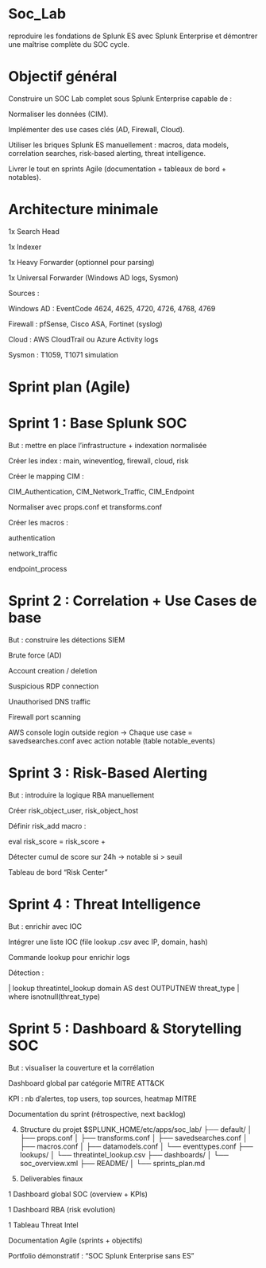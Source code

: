 # Soc_Lab
reproduire les fondations de Splunk ES avec Splunk Enterprise et démontrer une maîtrise complète du SOC cycle.

# Objectif général

Construire un SOC Lab complet sous Splunk Enterprise capable de :

Normaliser les données (CIM).

Implémenter des use cases clés (AD, Firewall, Cloud).

Utiliser les briques Splunk ES manuellement : macros, data models, correlation searches, risk-based alerting, threat intelligence.

Livrer le tout en sprints Agile (documentation + tableaux de bord + notables).

# Architecture minimale

1x Search Head

1x Indexer

1x Heavy Forwarder (optionnel pour parsing)

1x Universal Forwarder (Windows AD logs, Sysmon)

Sources :

Windows AD : EventCode 4624, 4625, 4720, 4726, 4768, 4769

Firewall : pfSense, Cisco ASA, Fortinet (syslog)

Cloud : AWS CloudTrail ou Azure Activity logs

Sysmon : T1059, T1071 simulation

# Sprint plan (Agile)

# Sprint 1 : Base Splunk SOC

But : mettre en place l’infrastructure + indexation normalisée

Créer les index : main, wineventlog, firewall, cloud, risk

Créer le mapping CIM :

CIM_Authentication, CIM_Network_Traffic, CIM_Endpoint

Normaliser avec props.conf et transforms.conf

Créer les macros :

authentication

network_traffic

endpoint_process

# Sprint 2 : Correlation + Use Cases de base

But : construire les détections SIEM

Brute force (AD)

Account creation / deletion

Suspicious RDP connection

Unauthorised DNS traffic

Firewall port scanning

AWS console login outside region
→ Chaque use case = savedsearches.conf avec action notable (table notable_events)

# Sprint 3 : Risk-Based Alerting

But : introduire la logique RBA manuellement

Créer risk_object_user, risk_object_host

Définir risk_add macro :

eval risk_score = risk_score + <value>


Détecter cumul de score sur 24h → notable si > seuil

Tableau de bord “Risk Center”

# Sprint 4 : Threat Intelligence

But : enrichir avec IOC

Intégrer une liste IOC (file lookup .csv avec IP, domain, hash)

Commande lookup pour enrichir logs

Détection :

| lookup threatintel_lookup domain AS dest OUTPUTNEW threat_type
| where isnotnull(threat_type)

# Sprint 5 : Dashboard & Storytelling SOC

But : visualiser la couverture et la corrélation

Dashboard global par catégorie MITRE ATT&CK

KPI : nb d’alertes, top users, top sources, heatmap MITRE

Documentation du sprint (rétrospective, next backlog)

4. Structure du projet
$SPLUNK_HOME/etc/apps/soc_lab/
 ├── default/
 │    ├── props.conf
 │    ├── transforms.conf
 │    ├── savedsearches.conf
 │    ├── macros.conf
 │    ├── datamodels.conf
 │    └── eventtypes.conf
 ├── lookups/
 │    └── threatintel_lookup.csv
 ├── dashboards/
 │    └── soc_overview.xml
 ├── README/
 │    └── sprints_plan.md

5. Deliverables finaux

1 Dashboard global SOC (overview + KPIs)

1 Dashboard RBA (risk evolution)

1 Tableau Threat Intel

Documentation Agile (sprints + objectifs)

Portfolio démonstratif : “SOC Splunk Enterprise sans ES”
